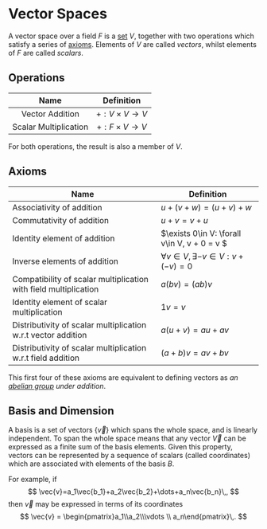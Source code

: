 Vector Spaces
=============
A vector space over a field $F$ is a [set](set.md) $V$, together with two operations which satisfy a series of [axioms](#Axioms). Elements of $V$ are called _vectors_, whilst elements of $F$ are called _scalars_.

## Operations
|          Name         	|         Definition         	|
|:---------------------:	|:--------------------------:	|
|    Vector Addition    	| $+:V\times V\rightarrow V$ 	|
| Scalar Multiplication 	| $+:F\times V\rightarrow V$ 	|

For both operations, the result is also a member of $V$.

## Axioms

|  Name                                                            	| Definition                                      	|
|------------------------------------------------------------------	|-------------------------------------------------	|
| Associativity of addition                                        	| $u + (v + w) = (u + v) + w$                     	|
| Commutativity of addition                                        	| $u + v = v + u$                                 	|
| Identity element of addition                                     	| $\exists 0\in V: \forall v\in V, v + 0 = v $     	|
| Inverse elements of addition                                     	| $\forall v\in V,\exists -v\in V : v + (-v) = 0$ 	|
| Compatibility of scalar multiplication with field multiplication 	| $a(bv) = (ab)v$                                 	|
| Identity element of scalar multiplication                        	| $1v = v$                                        	|
| Distributivity of scalar multiplication w.r.t vector addition    	| $a(u + v) = au + av$                            	|
| Distributivity of scalar multiplication w.r.t field addition     	| $(a + b)v = av + bv$                            	|

This first four of these axioms are equivalent to defining vectors as _an [abelian group](groups.md/#Abelian-Groups) under addition_.

## Basis and Dimension
A basis is a set of vectors $\{\vec{v}\}$ which spans the whole space, and is linearly independent. To span the whole space means that any vector $\vec{V}$ can be expressed as a finite sum of the basis elements. 
Given this property, vectors can be represented by a sequence of scalars (called coordinates) which are associated with elements of the basis $B$. 

For example, if 
$$
\vec{v}=a_1\vec{b_1}+a_2\vec{b_2}+\dots+a_n\vec{b_n}\,,
$$
then $\vec{v}$ may be expressed in terms of its coordinates
$$
\vec{v} = \begin{pmatrix}a_1\\a_2\\\vdots \\ a_n\end{pmatrix}\,.
$$ 